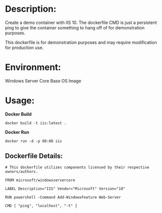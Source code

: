 # Description:

Create a demo container with IIS 10. The dockerfile CMD is just a persistent ping to give the container something to hang off of for demonstration purposes.

This dockerfile is for demonstration purposes and may require modification for production use. 

# Environment:

Windows Server Core Base OS Image

# Usage:

**Docker Build**

```
docker build -t iis:latest .
```

**Docker Run** 

```
docker run -d -p 80:80 iis
```

## Dockerfile Details:
```
# This dockerfile utilizes components licensed by their respective owners/authors.

FROM microsoft/windowsservercore

LABEL Description="IIS" Vendor="Microsoft" Version="10"

RUN powershell -Command Add-WindowsFeature Web-Server

CMD [ "ping", "localhost", "-t" ]
```


